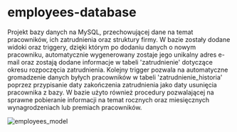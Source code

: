# employees-database
Projekt bazy danych na MySQL, przechowującej dane na temat pracowników, ich zatrudnienia oraz struktury firmy.
W bazie zostały dodane widoki oraz triggery, dzięki którym po dodaniu danych o nowym pracowniku, 
automatycznie wygenerowany zostaje jego unikalny adres e-mail oraz zostają dodane informacje w 
tabeli 'zatrudnienie' dotyczące okresu rozpoczęcia zatrudnienia. Kolejny trigger pozwala na automatyczne 
gromadzenie danych byłych pracowników w tabeli 'zatrudnienie_historia' poprzez przypisanie daty zakończenia 
zatrudnienia jako daty usunięcia pracownika z bazy. W bazie użyto również procedury pozwalającej na sprawne 
pobieranie informacji na temat rocznych oraz miesięcznych wynagrodzeniach lub premiach pracowników.

![employees_model](https://user-images.githubusercontent.com/111015415/197410078-a526f25f-7d31-49a9-b6d7-8a4ab4aed19a.png)
